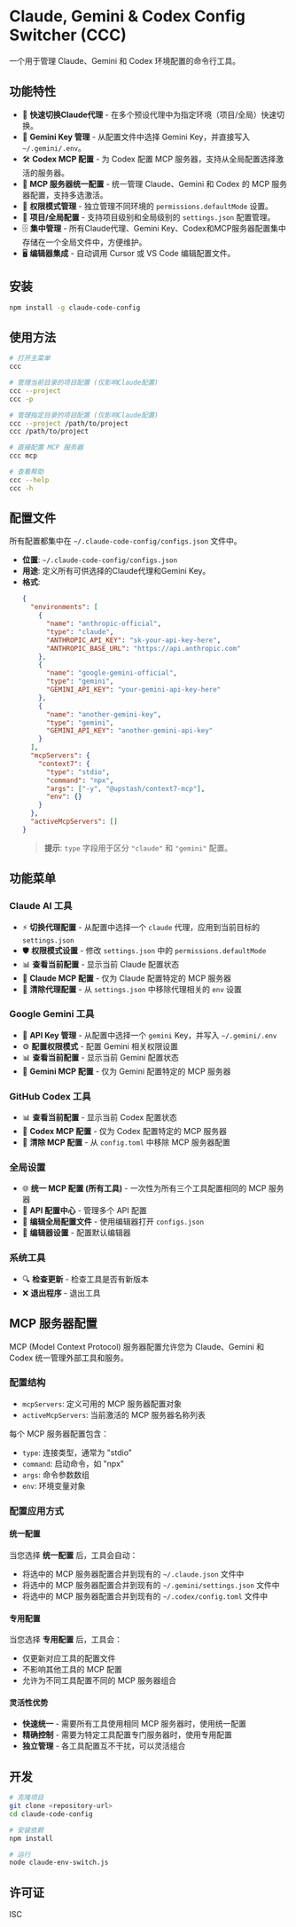 # Claude, Gemini & Codex Config Switcher (CCC)

一个用于管理 Claude、Gemini 和 Codex 环境配置的命令行工具。

## 功能特性

- 🔄 **快速切换Claude代理** - 在多个预设代理中为指定环境（项目/全局）快速切换。
- 💎 **Gemini Key 管理** - 从配置文件中选择 Gemini Key，并直接写入 `~/.gemini/.env`。
- 🛠️ **Codex MCP 配置** - 为 Codex 配置 MCP 服务器，支持从全局配置选择激活的服务器。
- 🔧 **MCP 服务器统一配置** - 统一管理 Claude、Gemini 和 Codex 的 MCP 服务器配置，支持多选激活。
- 🔐 **权限模式管理** - 独立管理不同环境的 `permissions.defaultMode` 设置。
- 📁 **项目/全局配置** - 支持项目级别和全局级别的 `settings.json` 配置管理。
- 🗄️ **集中管理** - 所有Claude代理、Gemini Key、Codex和MCP服务器配置集中存储在一个全局文件中，方便维护。
- 🖥️ **编辑器集成** - 自动调用 Cursor 或 VS Code 编辑配置文件。

## 安装

```bash
npm install -g claude-code-config
```

## 使用方法

```bash
# 打开主菜单
ccc

# 管理当前目录的项目配置 (仅影响Claude配置)
ccc --project
ccc -p

# 管理指定目录的项目配置 (仅影响Claude配置)
ccc --project /path/to/project
ccc /path/to/project

# 直接配置 MCP 服务器
ccc mcp

# 查看帮助
ccc --help
ccc -h
```

## 配置文件

所有配置都集中在 `~/.claude-code-config/configs.json` 文件中。

- **位置**: `~/.claude-code-config/configs.json`
- **用途**: 定义所有可供选择的Claude代理和Gemini Key。
- **格式**:
  ```json
  {
    "environments": [
      {
        "name": "anthropic-official",
        "type": "claude",
        "ANTHROPIC_API_KEY": "sk-your-api-key-here",
        "ANTHROPIC_BASE_URL": "https://api.anthropic.com"
      },
      {
        "name": "google-gemini-official",
        "type": "gemini",
        "GEMINI_API_KEY": "your-gemini-api-key-here"
      },
      {
        "name": "another-gemini-key",
        "type": "gemini",
        "GEMINI_API_KEY": "another-gemini-api-key"
      }
    ],
    "mcpServers": {
      "context7": {
        "type": "stdio",
        "command": "npx",
        "args": ["-y", "@upstash/context7-mcp"],
        "env": {}
      }
    },
    "activeMcpServers": []
  }
  ```
  > **提示**: `type` 字段用于区分 `"claude"` 和 `"gemini"` 配置。

## 功能菜单

### Claude AI 工具
- ⚡️ **切换代理配置** - 从配置中选择一个 `claude` 代理，应用到当前目标的 `settings.json`
- 🛡️ **权限模式设置** - 修改 `settings.json` 中的 `permissions.defaultMode`
- 📊 **查看当前配置** - 显示当前 Claude 配置状态
- 🔧 **Claude MCP 配置** - 仅为 Claude 配置特定的 MCP 服务器
- 🧹 **清除代理配置** - 从 `settings.json` 中移除代理相关的 `env` 设置

### Google Gemini 工具
- 🔑 **API Key 管理** - 从配置中选择一个 `gemini` Key，并写入 `~/.gemini/.env`
- ⚙️ **配置权限模式** - 配置 Gemini 相关权限设置
- 📊 **查看当前配置** - 显示当前 Gemini 配置状态
- 🔧 **Gemini MCP 配置** - 仅为 Gemini 配置特定的 MCP 服务器

### GitHub Codex 工具
- 📊 **查看当前配置** - 显示当前 Codex 配置状态
- 🔧 **Codex MCP 配置** - 仅为 Codex 配置特定的 MCP 服务器
- 🧹 **清除 MCP 配置** - 从 `config.toml` 中移除 MCP 服务器配置

### 全局设置
- 🌐 **统一 MCP 配置 (所有工具)** - 一次性为所有三个工具配置相同的 MCP 服务器
- 🚀 **API 配置中心** - 管理多个 API 配置
- 📝 **编辑全局配置文件** - 使用编辑器打开 `configs.json`
- 🎨 **编辑器设置** - 配置默认编辑器

### 系统工具
- 🔍 **检查更新** - 检查工具是否有新版本
- ❌ **退出程序** - 退出工具

## MCP 服务器配置

MCP (Model Context Protocol) 服务器配置允许您为 Claude、Gemini 和 Codex 统一管理外部工具和服务。

### 配置结构

- `mcpServers`: 定义可用的 MCP 服务器配置对象
- `activeMcpServers`: 当前激活的 MCP 服务器名称列表

每个 MCP 服务器配置包含：
- `type`: 连接类型，通常为 "stdio"
- `command`: 启动命令，如 "npx"
- `args`: 命令参数数组
- `env`: 环境变量对象

### 配置应用方式

#### 统一配置
当您选择 **统一配置** 后，工具会自动：
- 将选中的 MCP 服务器配置合并到现有的 `~/.claude.json` 文件中
- 将选中的 MCP 服务器配置合并到现有的 `~/.gemini/settings.json` 文件中
- 将选中的 MCP 服务器配置合并到现有的 `~/.codex/config.toml` 文件中

#### 专用配置
当您选择 **专用配置** 后，工具会：
- 仅更新对应工具的配置文件
- 不影响其他工具的 MCP 配置
- 允许为不同工具配置不同的 MCP 服务器组合

#### 灵活性优势
- **快速统一** - 需要所有工具使用相同 MCP 服务器时，使用统一配置
- **精确控制** - 需要为特定工具配置专门服务器时，使用专用配置
- **独立管理** - 各工具配置互不干扰，可以灵活组合

## 开发

```bash
# 克隆项目
git clone <repository-url>
cd claude-code-config

# 安装依赖
npm install

# 运行
node claude-env-switch.js
```

## 许可证

ISC
